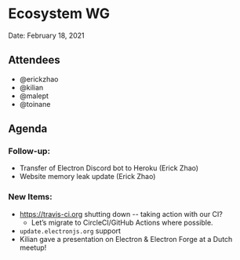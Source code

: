 # Ecosystem WG
Date: February 18, 2021

## Attendees
* @erickzhao
* @kilian
* @malept
* @toinane

## Agenda

### Follow-up:
* Transfer of Electron Discord bot to Heroku (Erick Zhao)
* Website memory leak update (Erick Zhao)

### New Items:
* https://travis-ci.org shutting down -- taking action with our CI?
  * Let’s migrate to CircleCI/GitHub Actions where possible.
* `update.electronjs.org` support
* Kilian gave a presentation on Electron & Electron Forge at a Dutch meetup!
